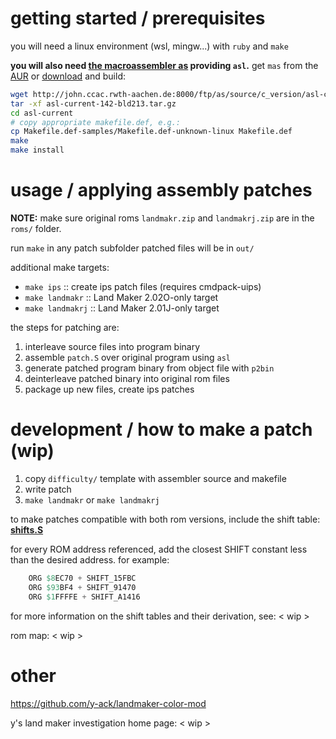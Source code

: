 # getting started / prerequisites
you will need a linux environment (wsl, mingw...) with `ruby` and `make`

**you will also need [the macroassembler as](http://john.ccac.rwth-aachen.de:8000/as/) providing `asl`.**
get `mas` from the [AUR](https://aur.archlinux.org/packages/mas) or [download](http://john.ccac.rwth-aachen.de:8000/as/download.html) and build:
```sh
wget http://john.ccac.rwth-aachen.de:8000/ftp/as/source/c_version/asl-current-142-bld213.tar.bz2
tar -xf asl-current-142-bld213.tar.gz
cd asl-current
# copy appropriate makefile.def, e.g.:
cp Makefile.def-samples/Makefile.def-unknown-linux Makefile.def
make
make install
```

# usage / applying assembly patches
**NOTE:** make sure original roms `landmakr.zip` and `landmakrj.zip` are in the `roms/` folder.

run `make` in any patch subfolder 
patched files will be in `out/`

additional make targets:
 - `make ips` :: create ips patch files (requires cmdpack-uips)
 - `make landmakr` :: Land Maker 2.02O-only target
 - `make landmakrj` :: Land Maker 2.01J-only target

the steps for patching are:
1) interleave source files into program binary
2) assemble `patch.S` over original program  using `asl`
3) generate patched program binary from object file with `p2bin`
4) deinterleave patched binary into original rom files
5) package up new files, create ips patches

# development / how to make a patch (wip)
1) copy `difficulty/` template with assembler source and makefile
2) write patch
3) `make landmakr` or `make landmakrj`


to make patches compatible with both rom versions, include the shift table:
[**shifts.S**](shifts.S)

for every ROM address referenced, add the closest SHIFT constant less than the desired address.
for example:
```s
	ORG $8EC70 + SHIFT_15FBC
	ORG $93BF4 + SHIFT_91470
	ORG $1FFFFE + SHIFT_A1416
```
for more information on the shift tables and their derivation, see: < wip >

rom map: < wip >

# other
https://github.com/y-ack/landmaker-color-mod

y's land maker investigation home page: < wip >
